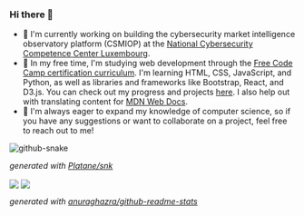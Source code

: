 ### Hi there 👋

- 🔭 I'm currently working on building the cybersecurity market intelligence observatory platform (CSMIOP) at the [National Cybersecurity Competence Center Luxembourg](https://nc3.lu/).
- 🌱 In my free time, I'm studying web development through the [Free Code Camp certification curriculum](https://www.freecodecamp.org/news/freecodecamp-certifications/). I'm learning HTML, CSS, JavaScript, and Python, as well as libraries and frameworks like Bootstrap, React, and D3.js. You can check out my progress and projects [here](https://github.com/gregWDumont/FreeCodeCamp_certifications). I also help out with translating content for [MDN Web Docs](https://developer.mozilla.org/).
- 👯 I'm always eager to expand my knowledge of computer science, so if you have any suggestions or want to collaborate on a project, feel free to reach out to me!

<picture>
	<source
		media="(prefers-color-scheme: dark)" srcset="https://raw.githubusercontent.com/gregWDumont/gregWDumont/output/github-contribution-grid-snake-dark.svg"
	/>
	<source
		media="(prefers-color-scheme: light)" srcset="https://raw.githubusercontent.com/gregWDumont/gregWDumont/output/github-contribution-grid-snake.svg"
	/>
	<img
  		alt="github-snake"
	/>
</picture>

_generated with [Platane/snk](https://github.com/Platane/snk)_



<picture>
	<source
	  srcset="https://github-readme-stats-sigma-five.vercel.app/api/top-langs/?username=gregWDumont&layout=donut&theme=chartreuse-dark"
	  media="(prefers-color-scheme: dark)"
	/>
	<source
	  srcset="https://github-readme-stats-sigma-five.vercel.app/api/top-langs/?username=gregWDumont&layout=donut&theme=transparent"
	  media="(prefers-color-scheme: light), (prefers-color-scheme: no-preference)"
	/>
	<img align="center" src="https://github-readme-stats-sigma-five.vercel.app/api/top-langs/?username=gregWDumont&layout=donut&theme=transparent" />
</picture>

<picture>
	<source
	  srcset="https://github-readme-stats-sigma-five.vercel.app/api?username=gregWDumont&show_icons=true&count_private=true&rank_icon=github&theme=chartreuse-dark"
	  media="(prefers-color-scheme: dark)"
	/>
	<source
	  srcset="https://github-readme-stats-sigma-five.vercel.app/api?username=gregWDumont&show_icons=true&count_private=true&rank_icon=github&theme=transparent"
	  media="(prefers-color-scheme: light), (prefers-color-scheme: no-preference)"
	/>
	<img align="center" src="https://github-readme-stats-sigma-five.vercel.app/api?username=gregWDumont&show_icons=true&count_private=true&rank_icon=github&theme=transparent" />
</picture>

_generated with [anuraghazra/github-readme-stats](https://github.com/anuraghazra/github-readme-stats)_
